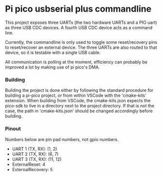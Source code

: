 # Pi pico usbserial plus commandline

This project exposes three UARTs (the two hardware UARTs and a PIO uart) as three USB CDC devices. A fourth USB CDC device acts as a command line.

Currently, the commandline is only used to toggle some reset/recovery pins to reset/recover an external device. The three UARTs are also routed to that
device, so it is testable with a single USB cable.

All communication is polling at the moment, efficiency can probably be improved a lot by making use of pi pico's DMA.

### Building
Building the project is done either by following the standard procedure for building a pi-pico project, or from within VSCode with the 'cmake-kits' extension.
When building from VSCode, the cmake-kits.json expects the pico-sdk to live in a directory next to the project directory. If that is not the case, the path in
'cmake-kits.json' should be changed accordingly before building.

### Pinout
Numbers below are pin pad numbers, not gpio numbers.

- UART 1 (TX, RX):   (1, 2)
- UART 2 (TX, RX):   (6, 7)
- UART 3 (TX, RX):   (11, 12)
- ExternalReset:     4
- ExternalRecovery:  5
